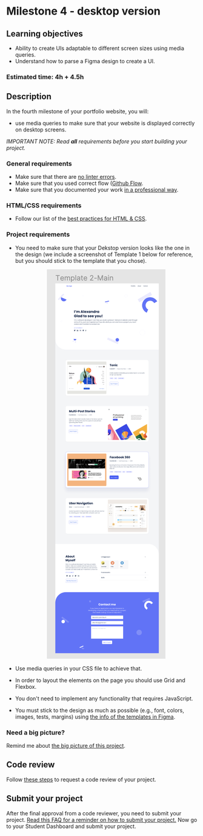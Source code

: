# Milestone 4 - desktop version

## Learning objectives
- Ability to create UIs adaptable to different screen sizes using media queries.
- Understand how to parse a Figma design to create a UI.

### Estimated time: 4h + 4.5h

## Description

In the fourth milestone of your portfolio website, you will:

- use media queries to make sure that your website is displayed correctly on desktop screens.


*IMPORTANT NOTE: Read **all** requirements before you start building your project.*

### General requirements

- Make sure that there are [no linter errors](https://github.com/microverseinc/linters-config).
- Make sure that you used correct flow ([Github Flow](https://github.com/microverseinc/curriculum-transversal-skills/blob/main/git-github/articles/github_flow.md).
- Make sure that you documented your work [in a professional way](https://github.com/microverseinc/curriculum-transversal-skills/blob/main/documentation/articles/professional_repo_rules.md).

### HTML/CSS requirements

- Follow our list of the [best practices for HTML & CSS](https://github.com/microverseinc/curriculum-html-css/blob/main/articles/html_css_best_practices.md).

### Project requirements

- You need to make sure that your Dekstop version looks like the one in the design (we include a screenshot of Template 1 below for reference, but you should stick to the template that you chose). 
    <p align="center">
     <img src="./images/m4_desktop/desktop.png" alt="Desktop" />
    </p>


- Use media queries in your CSS file to achieve that.
- In order to layout the elements on the page you should use Grid and Flexbox.
- You don't need to implement any functionality that requires JavaScript.
- You must stick to the design as much as possible (e.g., font, colors, images, tests, margins) using [the info of the templates in Figma](https://www.figma.com/file/l7SqJ3ZfkAKih9sFxvWSR4/Microverse-Student-Project-1?node-id=0%3A1).


### Need a big picture?

Remind me about [the big picture of this project](./sneak_peek.md).

## Code review

Follow [these steps](https://github.com/microverseinc/curriculum-transversal-skills/blob/main/code-review/articles/how_to_ask_for_a_code_review.md) to request a code review of your project.

## Submit your project

After the final approval from a code reviewer, you need to submit your project.
[Read this FAQ for a reminder on how to submit your project.](https://microverse.zendesk.com/hc/en-us/articles/360061344234)
Now go to your Student Dashboard and submit your project.

 
